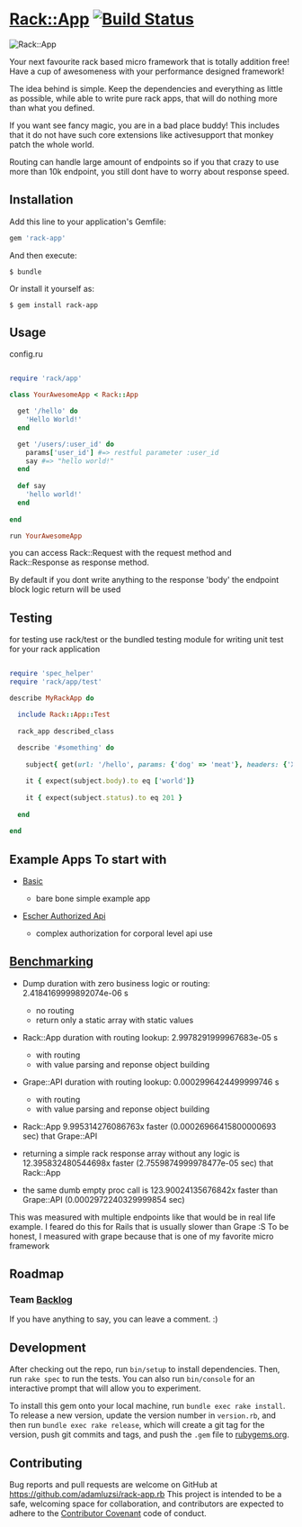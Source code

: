 # [Rack::App](http://rack-app.com/) [![Build Status][travis-image]][travis-link]

[travis-image]: https://travis-ci.org/rack-app/rack-app.svg?branch=master
[travis-link]: http://travis-ci.org/rack-app/rack-app
[travis-home]: http://travis-ci.org/

![Rack::App](http://rack-app-website.herokuapp.com/image/msruby_new.png)

Your next favourite rack based micro framework that is totally addition free! 
Have a cup of awesomeness with  your performance designed framework!

The idea behind is simple. 
Keep the dependencies and everything as little as possible,
while able to write pure rack apps,
that will do nothing more than what you defined.

If you want see fancy magic, you are in a bad place buddy!
This includes that it do not have such core extensions like activesupport that monkey patch the whole world.

Routing can handle large amount of endpoints so if you that crazy to use more than 10k endpoint,
you still dont have to worry about response speed.

## Installation

Add this line to your application's Gemfile:

```ruby
gem 'rack-app'
```

And then execute:

    $ bundle

Or install it yourself as:

    $ gem install rack-app

## Usage

config.ru
```ruby

require 'rack/app'

class YourAwesomeApp < Rack::App

  get '/hello' do
    'Hello World!'
  end

  get '/users/:user_id' do
    params['user_id'] #=> restful parameter :user_id
    say #=> "hello world!" 
  end 
  
  def say
    'hello world!'
  end 
  
end

run YourAwesomeApp

```

you can access Rack::Request with the request method and 
Rack::Response as response method. 

By default if you dont write anything to the response 'body' the endpoint block logic return will be used

## Testing 

for testing use rack/test or the bundled testing module for writing unit test for your rack application

```ruby

require 'spec_helper'
require 'rack/app/test'

describe MyRackApp do

  include Rack::App::Test
  
  rack_app described_class
  
  describe '#something' do
  
    subject{ get(url: '/hello', params: {'dog' => 'meat'}, headers: {'X-Cat' => 'fur'}) }

    it { expect(subject.body).to eq ['world']}
    
    it { expect(subject.status).to eq 201 }
    
  end 
  
end 

```

## Example Apps To start with

* [Basic](https://github.com/adamluzsi/rack-app.rb-examples/tree/master/basic)
  * bare bone simple example app 
  
* [Escher Authorized Api](https://github.com/adamluzsi/rack-app.rb-examples/tree/master/escher_authorized)
  * complex authorization for corporal level api use

## [Benchmarking](https://github.com/adamluzsi/rack-app.rb-benchmark)


* Dump duration with zero business logic or routing: 2.4184169999892074e-06 s
  * no routing
  * return only a static array with static values
* Rack::App duration with routing lookup: 2.9978291999967683e-05 s
  * with routing 
  * with value parsing and reponse object building
* Grape::API duration with routing lookup: 0.0002996424499999746 s
  * with routing 
  * with value parsing and reponse object building

* Rack::App 9.995314276086763x faster (0.00026966415800000693 sec) that Grape::API
* returning a simple rack response array without any logic is 12.395832480544698x faster (2.7559874999978477e-05 sec) that Rack::App
* the same dumb empty proc call is 123.90024135676842x faster than Grape::API (0.0002972240329999854 sec)
  
This was measured with multiple endpoints like that would be in real life example.
I feared do this for Rails that is usually slower than Grape :S
To be honest, I measured with grape because that is one of my favorite micro framework

## Roadmap 

### Team [Backlog](https://docs.google.com/spreadsheets/d/19GGX51i6uCQQz8pQ-lvsIxu43huKCX-eC1526-RL3YA/edit?usp=sharing)

If you have anything to say, you can leave a comment. :)

## Development

After checking out the repo, run `bin/setup` to install dependencies. Then, run `rake spec` to run the tests. You can also run `bin/console` for an interactive prompt that will allow you to experiment.

To install this gem onto your local machine, run `bundle exec rake install`. To release a new version, update the version number in `version.rb`, and then run `bundle exec rake release`, which will create a git tag for the version, push git commits and tags, and push the `.gem` file to [rubygems.org](https://rubygems.org).

## Contributing

Bug reports and pull requests are welcome on GitHub at https://github.com/adamluzsi/rack-app.rb This project is intended to be a safe, welcoming space for collaboration, and contributors are expected to adhere to the [Contributor Covenant](contributor-covenant.org) code of conduct.

